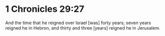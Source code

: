 # 1 Chronicles 29:27

And the time that he reigned over Israel [was] forty years; seven years reigned he in Hebron, and thirty and three [years] reigned he in Jerusalem.